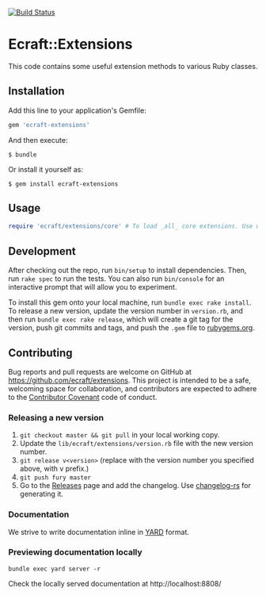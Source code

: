 [![Build Status](https://travis-ci.com/ecraft/ecraft-extensions.svg?token=BUqjqARNkptMDoMbPtFS&branch=master)](https://travis-ci.com/ecraft/ecraft-extensions)

# Ecraft::Extensions

This code contains some useful extension methods to various Ruby classes.

## Installation

Add this line to your application's Gemfile:

```ruby
gem 'ecraft-extensions'
```

And then execute:

    $ bundle

Or install it yourself as:

    $ gem install ecraft-extensions

## Usage

```ruby
require 'ecraft/extensions/core' # To load _all_ core extensions. Use with care, since this could cause conflicts with other libraries.
```

## Development

After checking out the repo, run `bin/setup` to install dependencies. Then, run `rake spec` to run the tests. You can also run `bin/console` for an interactive prompt that will allow you to experiment.

To install this gem onto your local machine, run `bundle exec rake install`. To release a new version, update the version number in `version.rb`, and then run `bundle exec rake release`, which will create a git tag for the version, push git commits and tags, and push the `.gem` file to [rubygems.org](https://rubygems.org).

## Contributing

Bug reports and pull requests are welcome on GitHub at https://github.com/ecraft/extensions. This project is intended to be a safe, welcoming space for collaboration, and contributors are expected to adhere to the [Contributor Covenant](contributor-covenant.org) code of conduct.

### Releasing a new version

1. `git checkout master && git pull` in your local working copy.
1. Update the `lib/ecraft/extensions/version.rb` file with the new version number.
1. `git release v<version>` (replace with the version number you specified above, with v prefix.)
1. `git push fury master`
1. Go to the [Releases](https://github.com/ecraft/ecraft-extensions/releases) page and add the changelog. Use [changelog-rs](https://github.com/perlun/changelog-rs) for generating it.

### Documentation

We strive to write documentation inline in [YARD](http://yardoc.org) format.

### Previewing documentation locally
```
bundle exec yard server -r
```

Check the locally served documentation at http://localhost:8808/
